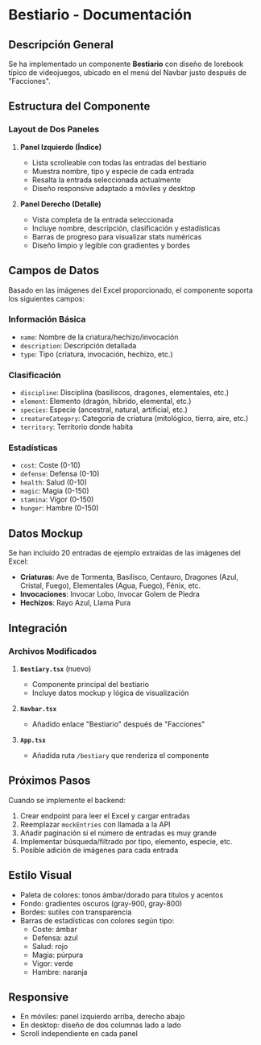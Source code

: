 # Bestiario - Documentación

## Descripción General

Se ha implementado un componente **Bestiario** con diseño de lorebook típico de videojuegos, ubicado en el menú del Navbar justo después de "Facciones".

## Estructura del Componente

### Layout de Dos Paneles

1. **Panel Izquierdo (Índice)**

   - Lista scrolleable con todas las entradas del bestiario
   - Muestra nombre, tipo y especie de cada entrada
   - Resalta la entrada seleccionada actualmente
   - Diseño responsive adaptado a móviles y desktop

2. **Panel Derecho (Detalle)**
   - Vista completa de la entrada seleccionada
   - Incluye nombre, descripción, clasificación y estadísticas
   - Barras de progreso para visualizar stats numéricas
   - Diseño limpio y legible con gradientes y bordes

## Campos de Datos

Basado en las imágenes del Excel proporcionado, el componente soporta los siguientes campos:

### Información Básica

- `name`: Nombre de la criatura/hechizo/invocación
- `description`: Descripción detallada
- `type`: Tipo (criatura, invocación, hechizo, etc.)

### Clasificación

- `discipline`: Disciplina (basiliscos, dragones, elementales, etc.)
- `element`: Elemento (dragón, híbrido, elemental, etc.)
- `species`: Especie (ancestral, natural, artificial, etc.)
- `creatureCategory`: Categoría de criatura (mitológico, tierra, aire, etc.)
- `territory`: Territorio donde habita

### Estadísticas

- `cost`: Coste (0-10)
- `defense`: Defensa (0-10)
- `health`: Salud (0-10)
- `magic`: Magia (0-150)
- `stamina`: Vigor (0-150)
- `hunger`: Hambre (0-150)

## Datos Mockup

Se han incluido 20 entradas de ejemplo extraídas de las imágenes del Excel:

- **Criaturas**: Ave de Tormenta, Basilisco, Centauro, Dragones (Azul, Cristal, Fuego), Elementales (Agua, Fuego), Fénix, etc.
- **Invocaciones**: Invocar Lobo, Invocar Golem de Piedra
- **Hechizos**: Rayo Azul, Llama Pura

## Integración

### Archivos Modificados

1. **`Bestiary.tsx`** (nuevo)

   - Componente principal del bestiario
   - Incluye datos mockup y lógica de visualización

2. **`Navbar.tsx`**

   - Añadido enlace "Bestiario" después de "Facciones"

3. **`App.tsx`**
   - Añadida ruta `/bestiary` que renderiza el componente

## Próximos Pasos

Cuando se implemente el backend:

1. Crear endpoint para leer el Excel y cargar entradas
2. Reemplazar `mockEntries` con llamada a la API
3. Añadir paginación si el número de entradas es muy grande
4. Implementar búsqueda/filtrado por tipo, elemento, especie, etc.
5. Posible adición de imágenes para cada entrada

## Estilo Visual

- Paleta de colores: tonos ámbar/dorado para títulos y acentos
- Fondo: gradientes oscuros (gray-900, gray-800)
- Bordes: sutiles con transparencia
- Barras de estadísticas con colores según tipo:
  - Coste: ámbar
  - Defensa: azul
  - Salud: rojo
  - Magia: púrpura
  - Vigor: verde
  - Hambre: naranja

## Responsive

- En móviles: panel izquierdo arriba, derecho abajo
- En desktop: diseño de dos columnas lado a lado
- Scroll independiente en cada panel
